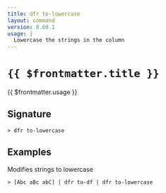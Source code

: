 ```yaml
---
title: dfr to-lowercase
layout: command
version: 0.60.1
usage: |
  Lowercase the strings in the column
---
```


# `{{ $frontmatter.title }}`

<div style='white-space: pre-wrap;'>{{ $frontmatter.usage }}</div>

## Signature

```> dfr to-lowercase ```

## Examples

Modifies strings to lowercase
```shell
> [Abc aBc abC] | dfr to-df | dfr to-lowercase
```
